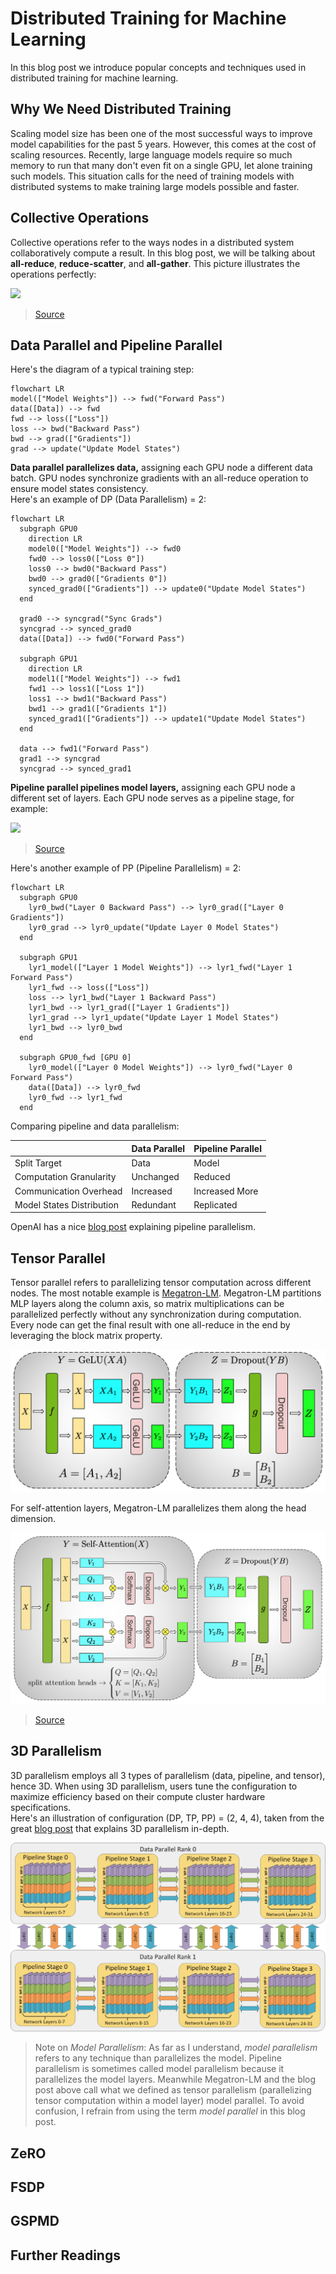 # Distributed Training for Machine Learning

In this blog post we introduce popular concepts and techniques used in distributed training for machine learning.


## Why We Need Distributed Training

Scaling model size has been one of the most successful ways to improve model capabilities for the past 5 years.
However, this comes at the cost of scaling resources.
Recently, large language models require so much memory to run that many don't even fit on a single GPU, let alone training such models.
This situation calls for the need of training models with distributed systems to make training large models possible and faster.


## Collective Operations

Collective operations refer to the ways nodes in a distributed system collaboratively compute a result.
In this blog post, we will be talking about **all-reduce**, **reduce-scatter**, and **all-gather**.
This picture illustrates the operations perfectly:

![](https://engineering.fb.com/wp-content/uploads/2021/07/FSDP-graph-2a.png)

> [Source](https://engineering.fb.com/2021/07/15/open-source/fsdp/)


## Data Parallel and Pipeline Parallel

Here's the diagram of a typical training step:

```mermaid
flowchart LR
model(["Model Weights"]) --> fwd("Forward Pass")
data([Data]) --> fwd
fwd --> loss(["Loss"])
loss --> bwd("Backward Pass")
bwd --> grad(["Gradients"])
grad --> update("Update Model States")
```

**Data parallel parallelizes data,** assigning each GPU node a different data batch.
GPU nodes synchronize gradients with an all-reduce operation to ensure model states consistency.  
Here's an example of DP (Data Parallelism) = 2:

```mermaid
flowchart LR
  subgraph GPU0
    direction LR
    model0(["Model Weights"]) --> fwd0
    fwd0 --> loss0(["Loss 0"])
    loss0 --> bwd0("Backward Pass")
    bwd0 --> grad0(["Gradients 0"])
    synced_grad0(["Gradients"]) --> update0("Update Model States")
  end

  grad0 --> syncgrad("Sync Grads")
  syncgrad --> synced_grad0
  data([Data]) --> fwd0("Forward Pass")

  subgraph GPU1
    direction LR
    model1(["Model Weights"]) --> fwd1
    fwd1 --> loss1(["Loss 1"])
    loss1 --> bwd1("Backward Pass")
    bwd1 --> grad1(["Gradients 1"])
    synced_grad1(["Gradients"]) --> update1("Update Model States")
  end

  data --> fwd1("Forward Pass")
  grad1 --> syncgrad
  syncgrad --> synced_grad1
```

**Pipeline parallel pipelines model layers,** assigning each GPU node a different set of layers.
Each GPU node serves as a pipeline stage, for example:

![](https://cdn.openai.com/techniques-for-training-large-neural-networks/r1/model-parallelism.svg)

> [Source](https://openai.com/research/techniques-for-training-large-neural-networks)

Here's another example of PP (Pipeline Parallelism) = 2:

```mermaid
flowchart LR
  subgraph GPU0
    lyr0_bwd("Layer 0 Backward Pass") --> lyr0_grad(["Layer 0 Gradients"])
    lyr0_grad --> lyr0_update("Update Layer 0 Model States")
  end

  subgraph GPU1
    lyr1_model(["Layer 1 Model Weights"]) --> lyr1_fwd("Layer 1 Forward Pass")
    lyr1_fwd --> loss(["Loss"])
    loss --> lyr1_bwd("Layer 1 Backward Pass")
    lyr1_bwd --> lyr1_grad(["Layer 1 Gradients"])
    lyr1_grad --> lyr1_update("Update Layer 1 Model States")
    lyr1_bwd --> lyr0_bwd
  end

  subgraph GPU0_fwd [GPU 0]
    lyr0_model(["Layer 0 Model Weights"]) --> lyr0_fwd("Layer 0 Forward Pass")
    data([Data]) --> lyr0_fwd
    lyr0_fwd --> lyr1_fwd
  end
```

Comparing pipeline and data parallelism:

| | Data Parallel | Pipeline Parallel |
| :- | :- | :- |
| Split Target | Data | Model |
| Computation Granularity | Unchanged | Reduced |
| Communication Overhead | Increased | Increased More |
| Model States Distribution | Redundant | Replicated |

OpenAI has a nice [blog post](https://openai.com/research/techniques-for-training-large-neural-networks) explaining pipeline parallelism.


## Tensor Parallel

Tensor parallel refers to parallelizing tensor computation across different nodes.
The most notable example is [Megatron-LM](https://arxiv.org/abs/1909.08053).
Megatron-LM partitions MLP layers along the column axis,
so matrix multiplications can be parallelized perfectly without any synchronization during computation.
Every node can get the final result with one all-reduce in the end by leveraging the block matrix property.

![](assets/megatron-lm-mlp.png)

For self-attention layers, Megatron-LM parallelizes them along the head dimension.

![](assets/megatron-lm-attn.png)

> [Source](https://arxiv.org/abs/1909.08053)


## 3D Parallelism

3D parallelism employs all 3 types of parallelism (data, pipeline, and tensor), hence 3D.
When using 3D parallelism, users tune the configuration to maximize efficiency based on their compute cluster hardware specifications.  
Here's an illustration of configuration (DP, TP, PP) = (2, 4, 4),
taken from the great [blog post](https://www.microsoft.com/en-us/research/blog/deepspeed-extreme-scale-model-training-for-everyone/)
that explains 3D parallelism in-depth.

![](assets/3d-parallelism.png)

> Note on _Model Parallelism_:
> As far as I understand, _model parallelism_ refers to any technique than parallelizes the model.
> Pipeline parallelism is sometimes called model parallelism because it parallelizes the model layers.
> Meanwhile Megatron-LM and the blog post above call what we defined as tensor parallelism
> (parallelizing tensor computation within a model layer) model parallel.
> To avoid confusion, I refrain from using the term _model parallel_ in this blog post.


## ZeRO




## FSDP


## GSPMD


## Further Readings
